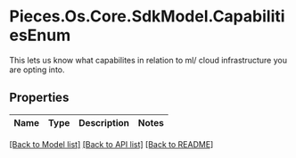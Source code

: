 # Pieces.Os.Core.SdkModel.CapabilitiesEnum
This lets us know what capabilites in relation to ml/ cloud infrastructure you are opting into.

## Properties

Name | Type | Description | Notes
------------ | ------------- | ------------- | -------------

[[Back to Model list]](../README.md#documentation-for-models) [[Back to API list]](../README.md#documentation-for-api-endpoints) [[Back to README]](../README.md)

